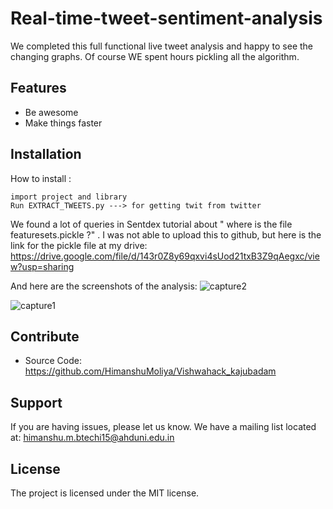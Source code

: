# Real-time-tweet-sentiment-analysis
We completed this full functional live tweet analysis and happy to see the changing graphs. Of course WE spent hours pickling all the algorithm.

Features
--------

- Be awesome
- Make things faster

Installation
------------

How to install :

    import project and library
    Run EXTRACT_TWEETS.py ---> for getting twit from twitter 
    
We found a lot of queries in Sentdex tutorial about " where is the file featuresets.pickle ?" . I was not able to upload this to github, but here is the link for the pickle file at my drive: https://drive.google.com/file/d/143r0Z8y69qxvi4sUod21txB3Z9qAegxc/view?usp=sharing

And here are the screenshots of the analysis: 
![capture2](https://user-images.githubusercontent.com/24986485/36205315-6c674058-11b6-11e8-9313-4fba4e2793c8.JPG)

![capture1](https://user-images.githubusercontent.com/24986485/36205430-daccba6e-11b6-11e8-9b7f-49cfded49efe.JPG)

Contribute
----------

- Source Code: https://github.com/HimanshuMoliya/Vishwahack_kajubadam

Support
-------

If you are having issues, please let us know.
We have a mailing list located at: himanshu.m.btechi15@ahduni.edu.in

License
-------
The project is licensed under the MIT license.


